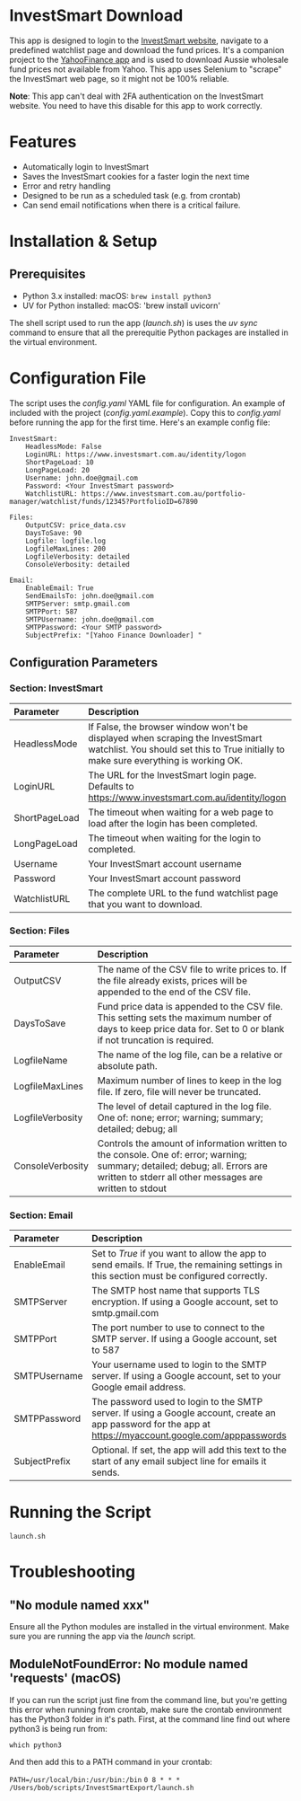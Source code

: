 # InvestSmart Download
This app is designed to login to the [InvestSmart website](https://www.investsmart.com.au/), navigate to a predefined watchlist page and download the fund prices. It's a companion project to the [YahooFinance app](https://github.com/NickElseySpelloC/YahooFinance) and is used to download Aussie wholesale fund prices not available from Yahoo. This app uses Selenium to "scrape" the InvestSmart web page, so it might not be 100% reliable. 

**Note**: This app can't deal with 2FA authentication on the InvestSmart website. You need to have this disable for this app to work correctly. 

# Features
* Automatically login to InvestSmart
* Saves the InvestSmart cookies for a faster login the next time
* Error and retry handling
* Designed to be run as a scheduled task (e.g. from crontab)
* Can send email notifications when there is a critical failure.

# Installation & Setup
## Prerequisites
* Python 3.x installed:
macOS: `brew install python3`
* UV for Python installed:
macOS: 'brew install uvicorn'

The shell script used to run the app (_launch.sh_) is uses the *uv sync* command to ensure that all the prerequitie Python packages are installed in the virtual environment.

# Configuration File 
The script uses the *config.yaml* YAML file for configuration. An example of included with the project (*config.yaml.example*). Copy this to *config.yaml* before running the app for the first time.  Here's an example config file:
```
InvestSmart:
    HeadlessMode: False
    LoginURL: https://www.investsmart.com.au/identity/logon
    ShortPageLoad: 10
    LongPageLoad: 20
    Username: john.doe@gmail.com
    Password: <Your InvestSmart password>
    WatchlistURL: https://www.investsmart.com.au/portfolio-manager/watchlist/funds/12345?PortfolioID=67890

Files:
    OutputCSV: price_data.csv
    DaysToSave: 90
    Logfile: logfile.log
    LogfileMaxLines: 200
    LogfileVerbosity: detailed
    ConsoleVerbosity: detailed

Email:
    EnableEmail: True
    SendEmailsTo: john.doe@gmail.com
    SMTPServer: smtp.gmail.com
    SMTPPort: 587
    SMTPUsername: john.doe@gmail.com
    SMTPPassword: <Your SMTP password>
    SubjectPrefix: "[Yahoo Finance Downloader] "
```

## Configuration Parameters
### Section: InvestSmart

| Parameter | Description | 
|:--|:--|
| HeadlessMode | If False, the browser window won't be displayed when scraping the InvestSmart watchlist. You should set this to True initially to make sure everything is working OK. |
| LoginURL | The URL for the InvestSmart login page. Defaults to https://www.investsmart.com.au/identity/logon |
| ShortPageLoad | The timeout when waiting for a web page to load after the login has been completed. |
| LongPageLoad | The timeout when waiting for the login to completed. |
| Username | Your InvestSmart account username |
| Password | Your InvestSmart account password |
| WatchlistURL | The complete URL to the fund watchlist page that you want to download. |

### Section: Files

| Parameter | Description | 
|:--|:--|
| OutputCSV | The name of the CSV file to write prices to. If the file already exists, prices will be appended to the end of the CSV file. | 
| DaysToSave | Fund price data is appended to the CSV file. This setting sets the maximum number of days to keep price data for. Set to 0 or blank if not truncation is required. | 
| LogfileName | The name of the log file, can be a relative or absolute path. | 
| LogfileMaxLines | Maximum number of lines to keep in the log file. If zero, file will never be truncated. | 
| LogfileVerbosity | The level of detail captured in the log file. One of: none; error; warning; summary; detailed; debug; all | 
| ConsoleVerbosity | Controls the amount of information written to the console. One of: error; warning; summary; detailed; debug; all. Errors are written to stderr all other messages are written to stdout | 

### Section: Email

| Parameter | Description | 
|:--|:--|
| EnableEmail | Set to *True* if you want to allow the app to send emails. If True, the remaining settings in this section must be configured correctly. | 
| SMTPServer | The SMTP host name that supports TLS encryption. If using a Google account, set to smtp.gmail.com |
| SMTPPort | The port number to use to connect to the SMTP server. If using a Google account, set to 587 |
| SMTPUsername | Your username used to login to the SMTP server. If using a Google account, set to your Google email address. |
| SMTPPassword | The password used to login to the SMTP server. If using a Google account, create an app password for the app at https://myaccount.google.com/apppasswords  |
| SubjectPrefix | Optional. If set, the app will add this text to the start of any email subject line for emails it sends. |

# Running the Script

`launch.sh`

# Troubleshooting
## "No module named xxx"
Ensure all the Python modules are installed in the virtual environment. Make sure you are running the app via the *launch* script.

## ModuleNotFoundError: No module named 'requests' (macOS)
If you can run the script just fine from the command line, but you're getting this error when running from crontab, make sure the crontab environment has the Python3 folder in it's path. First, at the command line find out where python3 is being run from:

`which python3`

And then add this to a PATH command in your crontab:

`PATH=/usr/local/bin:/usr/bin:/bin`
`0 8 * * * /Users/bob/scripts/InvestSmartExport/launch.sh`
